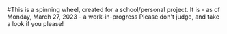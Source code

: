 #This is a spinning wheel, created for a school/personal project. It is - as of Monday, March 27, 2023 - a work-in-progress Please don't judge, and take a look if you please!
